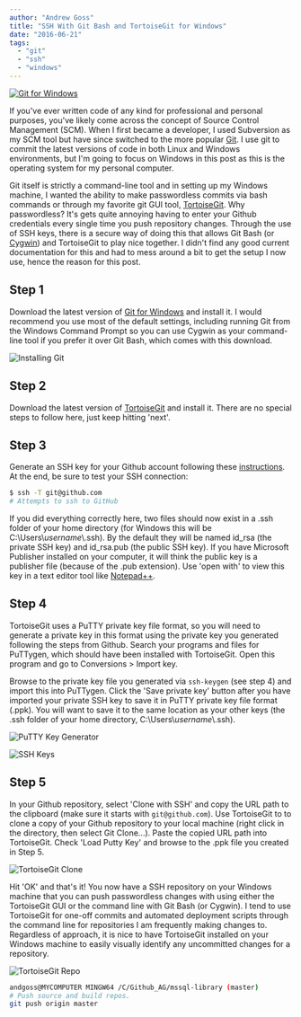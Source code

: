 ```yaml
---
author: "Andrew Goss"
title: "SSH With Git Bash and TortoiseGit for Windows"
date: "2016-06-21"
tags:
  - "git"
  - "ssh"
  - "windows"
---
```

<a href="https://git-scm.com" target="_blank">![Git for Windows](/img/post/git_windows.png "Git for Windows")</a><br>

If you've ever written code of any kind for professional and personal purposes, you've likely come across the concept of Source Control Management (SCM). When I first became a developer, I used Subversion as my SCM tool but have since switched to the more popular <a href="https://git-scm.com" target="_blank">Git</a>. I use git to commit the latest versions of code in both Linux and Windows environments, but I'm going to focus on Windows in this post as this is the operating system for my personal computer.

Git itself is strictly a command-line tool and in setting up my Windows machine, I wanted the ability to make passwordless commits via bash commands or through my favorite git GUI tool, <a href="https://git-scm.com" target="_blank">TortoiseGit</a>. Why passwordless? It's gets quite annoying having to enter your Github credentials every single time you push repository changes. Through the use of SSH keys, there is a secure way of doing this that allows Git Bash (or <a href="https://www.cygwin.com" target="_blank">Cygwin</a>) and TortoiseGit to play nice together. I didn't find any good current documentation for this and had to mess around a bit to get the setup I now use, hence the reason for this post.

## Step 1

Download the latest version of <a href="https://git-scm.com/download/win" target="_blank">Git for Windows</a> and install it. I would recommend you use most of the default settings, including running Git from the Windows Command Prompt so you can use Cygwin as your command-line tool if you prefer it over Git Bash, which comes with this download.

![Installing Git](/img/post/installing_git.png "Installing Git")

## Step 2

Download the latest version of <a href="https://tortoisegit.org" target="_blank">TortoiseGit</a> and install it. There are no special steps to follow here, just keep hitting 'next'. 

## Step 3

Generate an SSH key for your Github account following these <a href="https://help.github.com/articles/generating-an-ssh-key" target="_blank">instructions</a>. At the end, be sure to test your SSH connection:

```bash
$ ssh -T git@github.com
# Attempts to ssh to GitHub
```

If you did everything correctly here, two files should now exist in a .ssh folder of your home directory (for Windows this will be C:\Users\\*username*\\.ssh). By the default they will be named id_rsa (the private SSH key) and id_rsa.pub (the public SSH key). If you have Microsoft Publisher installed on your computer, it will think the public key is a publisher file (because of the .pub extension). Use 'open with' to view this key in a text editor tool like <a href="https://notepad-plus-plus.org" target="_blank">Notepad++</a>.

## Step 4

TortoiseGit uses a PuTTY private key file format, so you will need to generate a private key in this format using the private key you generated following the steps from Github. Search your programs and files for PuTTygen, which should have been installed with TortoiseGit. Open this program and go to Conversions > Import key.

Browse to the private key file you generated via `ssh-keygen` (see step 4) and import this into PuTTygen. Click the 'Save private key' button after you have imported your private SSH key to save it in PuTTY private key file format (.ppk). You will want to save it to the same location as your other keys (the .ssh folder of your home directory, C:\Users\\*username*\\.ssh).

![PuTTY Key Generator](/img/post/putty_gen.png "PuTTY Key Generator")

![SSH Keys](/img/post/ssh_keys.png "SSH Keys")

## Step 5

In your Github repository, select 'Clone with SSH' and copy the URL path to the clipboard (make sure it starts with `git@github.com`). Use TortoiseGit to to clone a copy of your Github repository to your local machine (right click in the directory, then select Git Clone...). Paste the copied URL path into TortoiseGit. Check 'Load Putty Key' and browse to the .ppk file you created in Step 5.

![TortoiseGit Clone](/img/post/tortoisegit_clone.png "TortoiseGit Clone")

Hit 'OK' and that's it! You now have a SSH repository on your Windows machine that you can push passwordless changes with using either the TortoiseGit GUI or the command line with Git Bash (or Cygwin). I tend to use TortoiseGit for one-off commits and automated deployment scripts through the command line for repositories I am frequently making changes to. Regardless of approach, it is nice to have TortoiseGit installed on your Windows machine to easily visually identify any uncommitted changes for a repository.

![TortoiseGit Repo](/img/post/tortoisegit_repo.png "TortoiseGit Repo")

```bash
andgoss@MYCOMPUTER MINGW64 /C/Github_AG/mssql-library (master)
# Push source and build repos.
git push origin master
```